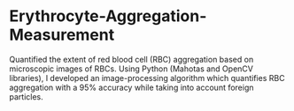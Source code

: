 # Erythrocyte-Aggregation-Measurement
Quantified the extent of red blood cell (RBC) aggregation based on microscopic images of RBCs. Using Python (Mahotas and OpenCV libraries), I developed an image-processing algorithm which quantifies RBC aggregation with a 95% accuracy while taking into account foreign particles.
